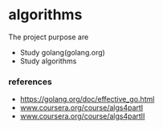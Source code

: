 # algorithms
The project purpose are
  - Study golang(golang.org)
  - Study algorithms

### references
  - https://golang.org/doc/effective_go.html
  - www.coursera.org/course/algs4partI
  - www.coursera.org/course/algs4partII
